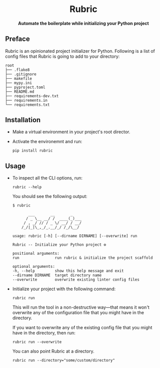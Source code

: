 <div align="center">

<h1>Rubric</h1>
<h4>Automate the boilerplate while initializing your Python project</h4>

</div>

## Preface

Rubric is an opinionated project initializer for Python. Following is a list of config files that Rubric is going to add to your directory:

```
root
├── .flake8
├── .gitignore
├── makefile
├── mypy.ini
├── pyproject.toml
├── README.md
├── requirements-dev.txt
├── requirements.in
└── requirements.txt
```


## Installation

* Make a virtual environment in your project's root director.

* Activate the environemnt and run:

    ```
    pip install rubric
    ```

## Usage

* To inspect all the CLI options, run:

    ```
    rubric --help
    ```

    You should see the following output:

    ```
    $ rubric

           ___       __       _
          / _ \__ __/ /  ____(_)___
         / , _/ // / _ \/ __/ / __/
        /_/|_|\_,_/_.__/_/ /_/\__/

    usage: rubric [-h] [--dirname DIRNAME] [--overwrite] run

    Rubric -- Initialize your Python project ⚙️

    positional arguments:
    run                run rubric & initialize the project scaffold

    optional arguments:
    -h, --help         show this help message and exit
    --dirname DIRNAME  target directory name
    --overwrite        overwrite existing linter config files

    ```

* Initialize your project with the following command:

    ```
    rubric run
    ```

    This will run the tool in a non-destructive way—that means it won't overwrite any of the configuration file that you might have in the directory.

    If you want to overwrite any of the existing config file that you might have in the directory, then run:

    ```
    rubric run --overwrite
    ```

    You can also point Rubric at a directory.

    ```
    rubric run --directory="some/custom/directory"
    ```
